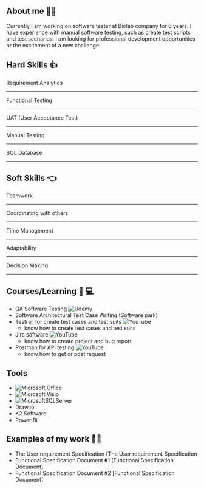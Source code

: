 
## About me :woman_office_worker:
Currently I am working on software tester at Biolab company for 6 years.
I have experience with manual software testing, such as create test scripts and test scenarios.
I am looking for professional development opportunities or the excitement of a new challenge.

## Hard Skills :thumbsup:
Requirement Analytics

---

Functional Testing

***

UAT (User Acceptance Test)

___

Manual Testing

***

SQL Database

***

## Soft Skills :point_left:
Teamwork

---

Coordinating with others

***

Time Management

___

Adaptability

***

Decision Making

***

## Courses/Learning :blue_book: :computer:
- QA Software Testing ![Udemy](https://img.shields.io/badge/Udemy-A435F0?style=for-the-badge&logo=Udemy&logoColor=white)
- Software Architectural Test Case Writing (Software park) 
- Testrail for create test cases and test suits ![YouTube](https://img.shields.io/badge/YouTube-%23FF0000.svg?style=for-the-badge&logo=YouTube&logoColor=white)
  * know how to create test cases and test suits
- Jira software ![YouTube](https://img.shields.io/badge/YouTube-%23FF0000.svg?style=for-the-badge&logo=YouTube&logoColor=white)
  * know how to create project and bug report
- Postman for API testing ![YouTube](https://img.shields.io/badge/YouTube-%23FF0000.svg?style=for-the-badge&logo=YouTube&logoColor=white) 
  * know how to get or post request

## Tools
* ![Microsoft Office](https://img.shields.io/badge/Microsoft_Office-D83B01?style=for-the-badge&logo=microsoft-office&logoColor=white)
* ![Microsoft Visio ](https://img.shields.io/badge/Microsoft_Visio-3955A3?style=for-the-badge&logo=microsoft-visio&logoColor=white)
* ![MicrosoftSQLServer](https://img.shields.io/badge/Microsoft%20SQL%20Server-CC2927?style=for-the-badge&logo=microsoft%20sql%20server&logoColor=white)
*  Draw.io
*  K2 Software
*  Power Bi


## Examples of my work :woman_technologist:
* The User requirement Specification [The User requirement Specification
* Functional Specification Document #1 [Functional Specification Document]
* Functional Specification Document #2 [Functional Specification Document]

